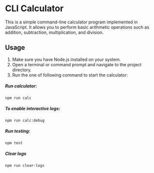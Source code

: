 # CLI Calculator

This is a simple command-line calculator program implemented in JavaScript. It allows you to perform basic arithmetic operations such as addition, subtraction, multiplication, and division.

## Usage

1. Make sure you have Node.js installed on your system.
2. Open a terminal or command prompt and navigate to the project directory.
3. Run the one of following command to start the calculator:


##### Run calculator:

```shell
npm run calc
```

##### To enable interactive logs:

```shell
npm run calc:debug
```

##### Run testing:

```shell
npm test
```

##### Clear logs

```shell
npm run clear-logs
```